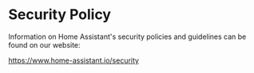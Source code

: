 # Security Policy

Information on Home Assistant's security policies and guidelines
can be found on our website:

<https://www.home-assistant.io/security>
